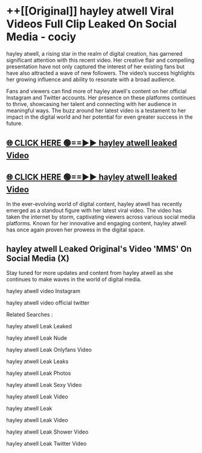 # ++[[Original]] hayley atwell Viral Videos Full Clip Leaked On Social Media - cociy<br>

hayley atwell, a rising star in the realm of digital creation, has garnered significant attention with this recent video. Her creative flair and compelling presentation have not only captured the interest of her existing fans but have also attracted a wave of new followers. The video’s success highlights her growing influence and ability to resonate with a broad audience.

Fans and viewers can find more of hayley atwell's content on her official Instagram and Twitter accounts. Her presence on these platforms continues to thrive, showcasing her talent and connecting with her audience in meaningful ways. The buzz around her latest video is a testament to her impact in the digital world and her potential for even greater success in the future.


## [🌐 CLICK HERE 🟢==►► hayley atwell leaked Video ](https://onlyclips.site?title=hayley_atwell&ref=git)

## [🌐 CLICK HERE 🟢==►► hayley atwell leaked Video ](https://onlyclips.site?title=hayley_atwell&ref=git)


In the ever-evolving world of digital content, hayley atwell has recently emerged as a standout figure with her latest viral video. The video has taken the internet by storm, captivating viewers across various social media platforms. Known for her innovative and engaging content, hayley atwell has once again proven her prowess in the digital space.



## hayley atwell L𝚎aked Original's Video 'MMS' On Social Media (X)


Stay tuned for more updates and content from hayley atwell as she continues to make waves in the world of digital media.

hayley atwell video Instagram

hayley atwell video official twitter


Related Searches :

hayley atwell Leak Leaked

hayley atwell Leak Nude

hayley atwell Leak Onlyfans Video

hayley atwell Leak Leaks

hayley atwell Leak Photos

hayley atwell Leak Sexy Video

hayley atwell Leak Video

hayley atwell Leak

hayley atwell Leak Video

hayley atwell Leak Shower Video

hayley atwell Leak Twitter Video

